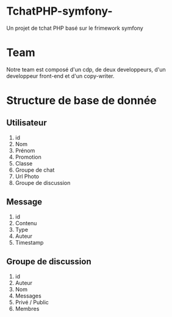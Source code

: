 # TchatPHP-symfony-
Un projet de tchat PHP basé sur le frimework symfony 

# Team 
Notre team est composé d'un cdp, de deux developpeurs, d'un developpeur front-end et d'un copy-writer. 

# Structure de base de donnée  
 
## Utilisateur
1. id 
1. Nom 
1. Prénom 
1. Promotion 
1. Classe
1. Groupe de chat
1. Url Photo 
1. Groupe de discussion 

## Message 
1. id 
1. Contenu 
1. Type 
1. Auteur
1. Timestamp

## Groupe de discussion 
1. id
1. Auteur
1. Nom
1. Messages
1. Privé / Public
1. Membres 


